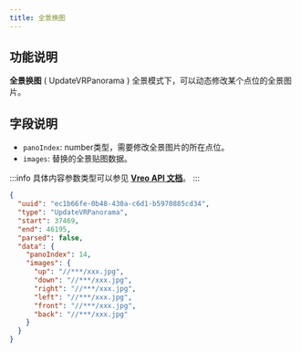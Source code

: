 ```yaml
---
title: 全景换图
---
```


## 功能说明
**全景换图** ( UpdateVRPanorama ) 全景模式下，可以动态修改某个点位的全景图片。

## 字段说明
- `panoIndex`: number类型，需要修改全景图片的所在点位。
- `images`: 替换的全景贴图数据。

:::info
具体内容参数类型可以参见 [**Vreo API 文档**](https://realsee.js.org/vreo/modules/Player.html#UpdateVRPanoramaData)。
:::

```json title="全景换图类型数据样例"
{
  "uuid": "ec1b66fe-0b48-430a-c6d1-b5970885cd34",
  "type": "UpdateVRPanorama",
  "start": 37469,
  "end": 46195,
  "parsed": false,
  "data": {
    "panoIndex": 14,
    "images": {
      "up": "//***/xxx.jpg",
      "down": "//***/xxx.jpg",
      "right": "//***/xxx.jpg",
      "left": "//***/xxx.jpg",
      "front": "//***/xxx.jpg",
      "back": "//***/xxx.jpg"
    }
  }
}
```
